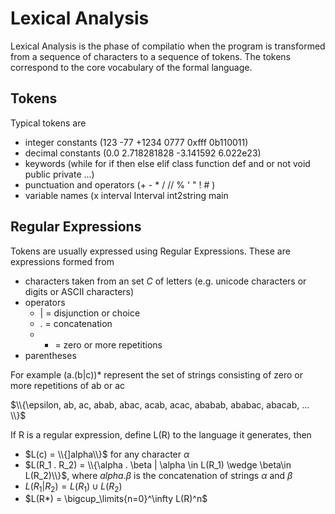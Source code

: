 # Lexical Analysis

Lexical Analysis is the phase of compilatio when the program is transformed from a sequence of characters to a sequence of tokens. The tokens correspond to the core vocabulary of the formal language. 

## Tokens
Typical tokens are
* integer constants (123  -77 +1234 0777 0xfff 0b110011)
* decimal constants (0.0 2.718281828 -3.141592  6.022e23)
* keywords (while for if then else elif class function def and or not void public private ...)
* punctuation and operators (+ - * / // % ' " ! # )
* variable names (x interval Interval int2string main

## Regular Expressions
Tokens are usually expressed using Regular Expressions. These are expressions formed from
* characters taken from an set $C$ of letters (e.g. unicode characters or digits or ASCII characters)
* operators
  * | = disjunction or choice
  * . = concatenation 
  * * = zero or more repetitions
* parentheses

For example (a.(b|c))*  represent the set of strings consisting of zero or more repetitions of ab or ac

$\\{\epsilon, ab, ac, abab, abac, acab, acac, ababab, ababac, abacab, ... \\}$

If R is a regular expression, define L(R) to the language it generates, then
* $L(c) = \\{]alpha\\}$  for any character $\alpha$
* $L(R_1 . R_2) = \\{\alpha . \beta | \alpha \in L(R_1) \wedge \beta\in L(R_2)\\}$,
  where $alpha . \beta$ is the concatenation of strings $\alpha$ and $\beta$
* $L(R_1 | R_2) = L(R_1) \cup L(R_2)$
* $L(R*) = \bigcup_\limits{n=0}^\infty L(R)^n$
